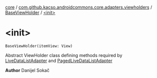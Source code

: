 [core](../../index.md) / [com.github.kacso.androidcommons.core.adapters.viewholders](../index.md) / [BaseViewHolder](index.md) / [&lt;init&gt;](./-init-.md)

# &lt;init&gt;

`BaseViewHolder(itemView: View)`

Abstract ViewHolder class defining methods required by [LiveDataListAdapter](../../com.github.kacso.androidcommons.core.adapters/-live-data-list-adapter/index.md) and [PagedLiveDataListAdapter](../../com.github.kacso.androidcommons.core.adapters/-paged-live-data-list-adapter/index.md)

**Author**
Danijel Sokač

